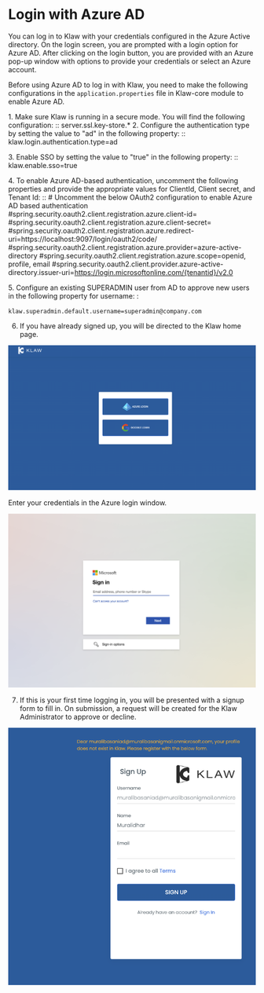 # Login with Azure AD

You can log in to Klaw with your credentials configured in the Azure
Active directory. On the login screen, you are prompted with a login
option for Azure AD. After clicking on the login button, you are
provided with an Azure pop-up window with options to provide your
credentials or select an Azure account.

Before using Azure AD to log in with Klaw, you need to make the
following configurations in the `application.properties` file in
Klaw-core module to enable Azure AD.

1\. Make sure Klaw is running in a secure mode. You will find the
following configuration: :: server.ssl.key-store.\* 2. Configure the
authentication type by setting the value to \"ad\" in the following
property: :: klaw.login.authentication.type=ad

3\. Enable SSO by setting the value to \"true\" in the following
property: :: klaw.enable.sso=true

4\. To enable Azure AD-based authentication, uncomment the following
properties and provide the appropriate values for ClientId, Client
secret, and Tenant Id: :: \# Uncomment the below OAuth2 configuration to
enable Azure AD based authentication
#spring.security.oauth2.client.registration.azure.client-id=
#spring.security.oauth2.client.registration.azure.client-secret=
#spring.security.oauth2.client.registration.azure.redirect-uri=https://localhost:9097/login/oauth2/code/
#spring.security.oauth2.client.registration.azure.provider=azure-active-directory
#spring.security.oauth2.client.registration.azure.scope=openid, profile,
email
#spring.security.oauth2.client.provider.azure-active-directory.issuer-uri=https://login.microsoftonline.com/{tenantid}/v2.0

5\. Configure an existing SUPERADMIN user from AD to approve new users
in the following property for username: :

    klaw.superadmin.default.username=superadmin@company.com

6.  If you have already signed up, you will be directed to the Klaw home
    page.

![image](../../../static/images/authentication/OAuthLogin.png)

Enter your credentials in the Azure login window.

![image](../../../static/images/authentication/AzureLogin.png)

7.  If this is your first time logging in, you will be presented with a
    signup form to fill in. On submission, a request will be created for
    the Klaw Administrator to approve or decline.

![image](../../../static/images/authentication/OAuthSignupForm.png)
